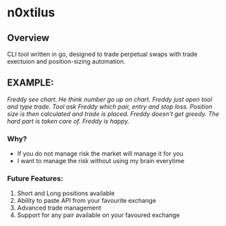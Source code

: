 # n0xtilus

## Overview

CLI tool written in go, designed to trade perpetual swaps with trade exectuion and position-sizing automation.

## EXAMPLE:

_Freddy see chart. He think number go up on chart. Freddy just open tool and type trade. Tool ask Freddy which pair, entry and stop loss. Position size is then calculated and trade is placed. Freddy doesn't get greedy. The hard part is taken care of. Freddy is happy._

### Why?

- If you do not manage risk the market will manage it for you
- I want to manage the risk without using my brain everytime 

### Future Features:

1. Short and Long positions available
2. Ability to paste API from your favourite exchange
3. Advanced trade management 
4. Support for any pair available on your favoured exchange

